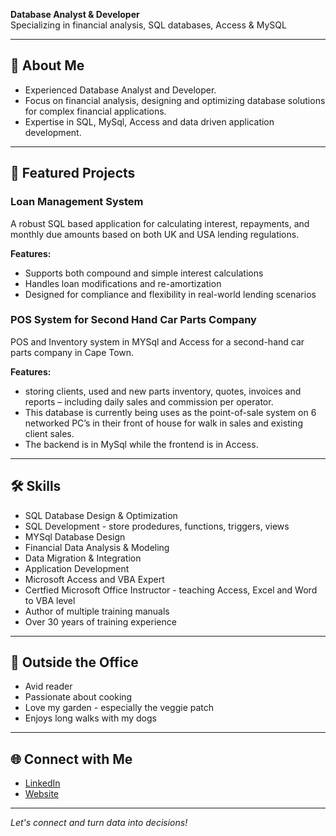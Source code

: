 **Database Analyst & Developer**  
Specializing in financial analysis, SQL databases, Access & MySQL

---

## 💼 About Me

- Experienced Database Analyst and Developer.
- Focus on financial analysis, designing and optimizing database solutions for complex financial applications.
- Expertise in SQL, MySql, Access and data driven application development.

---

## 🚀 Featured Projects

### Loan Management System  
A robust SQL based application for calculating interest, repayments, and monthly due amounts based on both UK and USA lending regulations.  

**Features:**
- Supports both compound and simple interest calculations
- Handles loan modifications and re-amortization
- Designed for compliance and flexibility in real-world lending scenarios


### POS System for Second Hand Car Parts Company
POS and Inventory system in MYSql and Access for a second-hand car parts company in Cape Town.

**Features:**
- storing clients, used and new parts inventory, quotes, invoices and reports – including daily sales and commission per operator.
- This database is currently being uses as the point-of-sale system on 6 networked PC’s in their front of house for walk in sales and existing client sales.
- The backend is in MySql while the frontend is in Access.
---

## 🛠️ Skills

- SQL Database Design & Optimization
- SQL Development - store prodedures, functions, triggers, views 
- MYSql Database Design 
- Financial Data Analysis & Modeling
- Data Migration & Integration
- Application Development
- Microsoft Access and VBA Expert
- Certfied Microsoft Office Instructor - teaching Access, Excel and Word to VBA level
- Author of multiple training manuals
- Over 30 years of training experience

---

## 🌱 Outside the Office

- Avid reader  
- Passionate about cooking
- Love my garden - especially the veggie patch
- Enjoys long walks with my dogs

---

## 🌐 Connect with Me

- [LinkedIn](https://www.linkedin.com/in/melanie-jenkins-5aa64b9/)
- [Website](https://f1solutions.co.za)

---

*Let's connect and turn data into decisions!*
